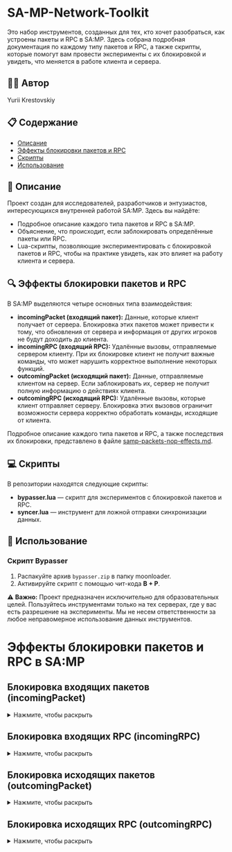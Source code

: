 # SA-MP-Network-Toolkit

Это набор инструментов, созданных для тех, кто хочет разобраться, как устроены пакеты и RPC в SA:MP. Здесь собрана подробная документация по каждому типу пакетов и RPC, а также скрипты, которые помогут вам провести эксперименты с их блокировкой и увидеть, что меняется в работе клиента и сервера.

## 👨‍💻 Автор

Yurii Krestovskiy

## 📋 Содержание

- [Описание](#описание)
- [Эффекты блокировки пакетов и RPC](#эффекты-блокировки-пакетов-и-rpc)
- [Скрипты](#скрипты)
- [Использование](#использование)

## 📝 Описание

Проект создан для исследователей, разработчиков и энтузиастов, интересующихся внутренней работой SA:MP. Здесь вы найдёте:

- Подробное описание каждого типа пакетов и RPC в SA:MP.
- Объяснение, что происходит, если заблокировать определённые пакеты или RPC.
- Lua-скрипты, позволяющие экспериментировать с блокировкой пакетов и RPC, чтобы на практике увидеть, как это влияет на работу клиента и сервера.

## 🔍 Эффекты блокировки пакетов и RPC

В SA:MP выделяются четыре основных типа взаимодействия:

- **incomingPacket (входящий пакет):** Данные, которые клиент получает от сервера. Блокировка этих пакетов может привести к тому, что обновления от сервера и информация от других игроков не будут доходить до клиента.
- **incomingRPC (входящий RPC):** Удалённые вызовы, отправляемые сервером клиенту. При их блокировке клиент не получит важные команды, что может нарушить корректное выполнение некоторых функций.
- **outcomingPacket (исходящий пакет):** Данные, отправляемые клиентом на сервер. Если заблокировать их, сервер не получит полную информацию о действиях клиента.
- **outcomingRPC (исходящий RPC):** Удалённые вызовы, которые клиент отправляет серверу. Блокировка этих вызовов ограничит возможности сервера корректно обработать команды, исходящие от клиента.

Подробное описание каждого типа пакетов и RPC, а также последствия их блокировки, представлено в файле [samp-packets-nop-effects.md](./samp-packets-nop-effects.md).

## 💻 Скрипты

В репозитории находятся следующие скрипты:

- **bypasser.lua** — скрипт для экспериментов с блокировкой пакетов и RPC.
- **syncer.lua** — инструмент для ложной отправки синхронизации данных.

## 🚀 Использование

### Скрипт Bypasser

1. Распакуйте архив `bypasser.zip` в папку moonloader.
2. Активируйте скрипт с помощью чит-кода **B + P**.

⚠️ **Важно:** Проект предназначен исключительно для образовательных целей. Пользуйтесь инструментами только на тех серверах, где у вас есть разрешение на эксперименты. Мы не несем ответственности за любое неправомерное использование данных инструментов.

# Эффекты блокировки пакетов и RPC в SA:MP

## Блокировка входящих пакетов (incomingPacket)
<details>
  <summary>Нажмите, чтобы раскрыть</summary>

  
- **PACKET_ADVERTISE_SYSTEM** - Не будешь видеть рекламные сообщения системы.
- **PACKET_AIM_SYNC** - Не будешь видеть, куда целятся другие игроки.
- **PACKET_AUTH_KEY** - Не сможешь пройти аутентификацию на сервере.
- **PACKET_BROADCAST_PINGS** - Не будешь получать информацию о пингах других игроков.
- **PACKET_BULLET_SYNC** - Не будешь видеть выстрелы других игроков.
- **PACKET_CONNECTED_PONG** - Сервер может решить, что ты отключился.
- **PACKET_CONNECTION_ATTEMPT_FAILED** - Не узнаешь, что попытка подключения не удалась.
- **PACKET_CONNECTION_BANNED** - Не узнаешь, что ты забанен на сервере.
- **PACKET_CONNECTION_COOKIE** - Не сможешь установить защищенное соединение.
- **PACKET_CONNECTION_LOST** - Не получишь уведомление о потере соединения.
- **PACKET_CONNECTION_REQUEST** - Не сможешь инициировать подключение.
- **PACKET_CONNECTION_REQUEST_ACCEPTED** - Не узнаешь, что запрос на подключение принят.
- **PACKET_DETECT_LOST_CONNECTIONS** - Сервер не сможет определить, что ты все еще онлайн.
- **PACKET_DISCONNECTION_NOTIFICATION** - Не получишь уведомление об отключении.
- **PACKET_INITIALIZE_ENCRYPTION** - Не сможешь настроить шифрование соединения.
- **PACKET_INTERNAL_PING** - Сервер может считать, что у тебя проблемы с соединением.
- **PACKET_INVALID_PASSWORD** - Не узнаешь, что ввел неверный пароль.
- **PACKET_MARKERS_SYNC** - Не будешь видеть маркеры на карте.
- **PACKET_MODIFIED_PACKET** - Не получишь уведомление о модифицированных пакетах.
- **PACKET_NEW_INCOMING_CONNECTION** - Не узнаешь о новых подключениях к серверу.
- **PACKET_NO_FREE_INCOMING_CONNECTIONS** - Не узнаешь, что сервер переполнен.
- **PACKET_OPEN_CONNECTION_REPLY** - Не сможешь завершить процесс открытия соединения.
- **PACKET_OPEN_CONNECTION_REQUEST** - Не сможешь запросить открытие соединения.
- **PACKET_PASSENGER_SYNC** - Не будешь видеть пассажиров в транспорте.
- **PACKET_PING** - Сервер не сможет проверить твою задержку.
- **PACKET_PING_OPEN_CONNECTIONS** - Не будешь получать пинги от сервера.
- **PACKET_PLAYER_SYNC** - Не будешь видеть перемещения других игроков.
- **PACKET_PONG** - Сервер может решить, что ты отключился.
- **PACKET_RCON_COMMAND** - Не сможешь отправлять RCON команды.
- **PACKET_RCON_RESPONSE** - Не будешь получать ответы на RCON команды.
- **PACKET_RECEIVED_STATIC_DATA** - Не получишь статические данные от сервера.
- **PACKET_REMOTE_CONNECTION_LOST** - Не узнаешь о потере соединения с другими игроками.
- **PACKET_REMOTE_DISCONNECTION_NOTIFICATION** - Не получишь уведомление об отключении других игроков.
- **PACKET_REMOTE_EXISTING_CONNECTION** - Не узнаешь о существующих соединениях.
- **PACKET_REMOTE_NEW_INCOMING_CONNECTION** - Не узнаешь о новых игроках на сервере.
- **PACKET_REMOTE_STATIC_DATA** - Не получишь удаленные статические данные.
- **PACKET_REQUEST_STATIC_DATA** - Не сможешь запросить статические данные.
- **PACKET_RPC** - Не будешь получать удаленные вызовы процедур.
- **PACKET_RPC_MAPPING** - Не сможешь получить отображение RPC.
- **PACKET_RPC_REPLY** - Не получишь ответы на RPC запросы.
- **PACKET_RSA_PUBLIC_KEY_MISMATCH** - Не узнаешь о несоответствии RSA ключа.
- **PACKET_SECURED_CONNECTION_CONFIRMATION** - Не сможешь подтвердить защищенное соединение.
- **PACKET_SECURED_CONNECTION_RESPONSE** - Не получишь ответ на запрос защищенного соединения.
- **PACKET_SET_RANDOM_NUMBER_SEED** - Не сможешь синхронизировать генератор случайных чисел с сервером.
- **PACKET_SPECTATOR_SYNC** - Не будешь видеть наблюдателей.
- **PACKET_STATS_UPDATE** - Не будешь получать обновления статистики.
- **PACKET_TIMESTAMP** - Не будешь получать временные метки от сервера.
- **PACKET_TRAILER_SYNC** - Не будешь видеть прицепы у транспортных средств.
- **PACKET_UNOCCUPIED_SYNC** - Не будешь видеть незанятые транспортные средства.
- **PACKET_VEHICLE_SYNC** - Не будешь видеть движения транспортных средств.
- **PACKET_WEAPONS_UPDATE** - Не будешь получать обновления об оружии других игроков.

</details>


## Блокировка входящих RPC (incomingRPC)
<details>
  <summary>Нажмите, чтобы раскрыть</summary>

- **RPC_SCRAPPLYANIMATION** - Не будешь видеть анимации других игроков.
- **RPC_SCRATTACHCAMERATOOBJECT** - Камера не будет прикрепляться к объектам.
- **RPC_SCRATTACHOBJECTTOPLAYER** - Не будешь видеть объекты, прикрепленные к игрокам.
- **RPC_SCRATTACHTRAILERTOVEHICLE** - Не будешь видеть прицепы, прикрепленные к транспорту.
- **RPC_SCRCANCELEDIT** - Не сможешь отменить редактирование объектов.
- **RPC_SCRCHATBUBBLE** - Не будешь видеть пузыри чата над головами игроков.
- **RPC_SCRCLEARANIMATIONS** - Анимации не будут очищаться у других игроков.
- **RPC_SCRCLIENTMESSAGE** - Не будешь получать сообщения от сервера.
- **RPC_SCRCREATE3DTEXTLABEL** - Не будешь видеть 3D текстовые метки.
- **RPC_SCRCREATEEXPLOSION** - Не будешь видеть взрывы.
- **RPC_SCRCREATEOBJECT** - Не будешь видеть создаваемые объекты.
- **RPC_SCRCREATEPICKUP** - Не будешь видеть предметы для подбора.
- **RPC_SCRDEATHMESSAGE** - Не будешь видеть сообщения о смерти других игроков.
- **RPC_SCRDESTROYOBJECT** - Объекты не будут исчезать после уничтожения.
- **RPC_SCRDESTROYPICKUP** - Предметы для подбора не будут исчезать.
- **RPC_SCRDETACHTRAILERFROMVEHICLE** - Прицепы не будут отсоединяться от транспорта.
- **RPC_SCRDISABLECHECKPOINT** - Контрольные точки не будут отключаться.
- **RPC_SCRDISABLERACECHECKPOINT** - Гоночные контрольные точки не будут отключаться.
- **RPC_SCRDISPLAYGAMETEXT** - Не будешь видеть текст на экране.
- **RPC_SCRENABLESTUNTBONUSFORPLAYER** - Не получишь бонусы за трюки.
- **RPC_SCRFORCECLASSSELECTION** - Не будешь принудительно перенаправлен к выбору класса.
- **RPC_SCRGAMEMODERESTART** - Игра не будет перезапускаться для тебя при рестарте сервера.
- **RPC_SCRGANGZONECREATE** - Не будешь видеть зоны банд.
- **RPC_SCRGANGZONEDESTROY** - Зоны банд не будут исчезать после уничтожения.
- **RPC_SCRGANGZONEFLASH** - Зоны банд не будут мигать.
- **RPC_SCRGANGZONESTOPFLASH** - Зоны банд продолжат мигать.
- **RPC_SCRGIVEPLAYERMONEY** - Не получишь деньги от сервера.
- **RPC_SCRGIVEPLAYERWEAPON** - Не получишь оружие от сервера.
- **RPC_SCRHIDEMENU** - Меню не будут скрываться.
- **RPC_SCRINITGAME** - Игра не инициализируется правильно.
- **RPC_SCRINITMENU** - Меню не будут инициализироваться.
- **RPC_SCRINTERPOLATECAMERA** - Камера не будет плавно перемещаться.
- **RPC_SCRIPTCASH** - Не будет изменяться сумма денег.
- **RPC_SCRLINKVEHICLETOINTERIOR** - Транспорт не будет привязан к интерьеру.
- **RPC_SCRMOVEOBJECT** - Объекты не будут двигаться.
- **RPC_SCRPLAYAUDIOSTREAM** - Не будешь слышать аудиопотоки.
- **RPC_SCRPLAYCRIMEREPORT** - Не будешь слышать сообщения о преступлениях.
- **RPC_SCRPLAYERSPECTATEPLAYER** - Не сможешь наблюдать за другими игроками.
- **RPC_SCRPLAYERSPECTATEVEHICLE** - Не сможешь наблюдать за транспортными средствами.
- **RPC_SCRPLAYSOUND** - Не будешь слышать звуки, запущенные сервером.
- **RPC_SCRPUTPLAYERINVEHICLE** - Не будешь помещен в транспортное средство.
- **RPC_SCRREMOVEBUILDINGFORPLAYER** - Здания не будут удаляться для тебя.
- **RPC_SCRREMOVEPLAYERFROMVEHICLE** - Не будешь удален из транспортного средства.
- **RPC_SCRREMOVEPLAYERMAPICON** - Значки на карте не будут удаляться.
- **RPC_SCRREMOVEVEHICLECOMPONENT** - Компоненты не будут удаляться с транспортных средств.
- **RPC_SCRRESETPLAYERMONEY** - Твои деньги не будут сбрасываться.
- **RPC_SCRRESETPLAYERWEAPONS** - Твое оружие не будет сбрасываться.
- **RPC_SCRSERVERJOIN** - Не будешь видеть подключение других игроков.
- **RPC_SCRSERVERQUIT** - Не будешь видеть отключение других игроков.
- **RPC_SCRSETCAMERABEHINDPLAYER** - Камера не будет возвращаться за спину игрока.
- **RPC_SCRSETCHECKPOINT** - Не будешь видеть контрольные точки.
- **RPC_SCRSETGRAVITY** - Гравитация не будет меняться.
- **RPC_SCRSETNUMBERPLATE** - Не будешь видеть измененные номерные знаки.
- **RPC_SCRSETOBJECTMATERIAL** - Не будешь видеть измененные материалы объектов.
- **RPC_SCRSETOBJECTPOS** - Объекты не будут перемещаться на новые позиции.
- **RPC_SCRSETOBJECTROT** - Объекты не будут поворачиваться.
- **RPC_SCRSETPLAYERAMMO** - Количество патронов не будет меняться.
- **RPC_SCRSETPLAYERARMEDWEAPON** - Не будет меняться активное оружие.
- **RPC_SCRSETPLAYERARMOUR** - Уровень брони не будет меняться.
- **RPC_SCRSETPLAYERATTACHEDOBJECT** - Не будешь видеть прикрепленные объекты.
- **RPC_SCRSETPLAYERCAMERALOOKAT** - Камера не будет направляться в указанную точку.
- **RPC_SCRSETPLAYERCAMERAPOS** - Камера не будет перемещаться на указанную позицию.
- **RPC_SCRSETPLAYERCOLOR** - Не будешь видеть цвета других игроков.
- **RPC_SCRSETPLAYERDRUNKLEVEL** - Не будешь видеть эффект опьянения.
- **RPC_SCRSETPLAYERFACINGANGLE** - Игроки не будут поворачиваться в нужном направлении.
- **RPC_SCRSETPLAYERFIGHTINGSTYLE** - Стиль борьбы не будет меняться.
- **RPC_SCRSETPLAYERHEALTH** - Уровень здоровья не будет меняться.
- **RPC_SCRSETPLAYERINTERIOR** - Не будешь перемещаться в интерьеры.
- **RPC_SCRSETPLAYERMAPICON** - Не будешь видеть значки игроков на карте.
- **RPC_SCRSETPLAYERNAME** - Не будешь видеть измененные имена игроков.
- **RPC_SCRSETPLAYERPOS** - Не будешь телепортироваться на указанную позицию.
- **RPC_SCRSETPLAYERPOSFINDZ** - Не будешь телепортироваться с автоматическим определением высоты.
- **RPC_SCRSETPLAYERSHOPNAME** - Не будешь видеть названия магазинов.
- **RPC_SCRSETPLAYERSKILLLEVEL** - Уровни навыков не будут меняться.
- **RPC_SCRSETPLAYERSKIN** - Не будешь видеть измененные скины игроков.
- **RPC_SCRSETPLAYERSPECIALACTION** - Не будешь видеть специальные действия игроков.
- **RPC_SCRSETPLAYERTEAM** - Команда игрока не будет меняться.
- **RPC_SCRSETPLAYERTIME** - Время для игрока не будет меняться.
- **RPC_SCRSETPLAYERVELOCITY** - Скорость игрока не будет меняться.
- **RPC_SCRSETPLAYERWANTEDLEVEL** - Уровень розыска не будет меняться.
- **RPC_SCRSETPLAYERWORLDBOUNDS** - Границы мира не будут устанавливаться.
- **RPC_SCRSETRACECHECKPOINT** - Не будешь видеть гоночные контрольные точки.
- **RPC_SCRSETSPAWNINFO** - Информация о спавне не будет устанавливаться.
- **RPC_SCRSETVEHICLEHEALTH** - Здоровье транспортных средств не будет меняться.
- **RPC_SCRSETVEHICLEPARAMSEX** - Расширенные параметры транспорта не будут меняться.
- **RPC_SCRSETVEHICLEPARAMSFORPLAYER** - Параметры транспорта для игрока не будут меняться.
- **RPC_SCRSETVEHICLEPOS** - Транспортные средства не будут телепортироваться.
- **RPC_SCRSETVEHICLEVELOCITY** - Скорость транспортных средств не будет меняться.
- **RPC_SCRSETVEHICLEZANGLE** - Угол Z транспортных средств не будет меняться.
- **RPC_SCRSETWEATHER** - Погода не будет меняться.
- **RPC_SCRSETWORLDTIME** - Время в мире не будет меняться.
- **RPC_SCRSHOWDIALOG** - Не будешь видеть диалоги.
- **RPC_SCRSHOWMENU** - Не будешь видеть меню.
- **RPC_SCRSHOWPLAYERNAMETAGFORPLAYER** - Не будешь видеть ники других игроков.
- **RPC_SCRSHOWTEXTDRAW** - Не будешь видеть текстдравы.
- **RPC_SCRSOMEUPDATE** - Не будешь получать какие-то обновления.
- **RPC_SCRSTOPAUDIOSTREAM** - Аудиопотоки не будут останавливаться.
- **RPC_SCRSTOPOBJECT** - Объекты не будут останавливаться.
- **RPC_SCRTEXTDRAWHIDEFORPLAYER** - Текстдравы не будут скрываться.
- **RPC_SCRTEXTDRAWSETSTRING** - Тексты в текстдравах не будут обновляться.
- **RPC_SCRTOGGLECLOCK** - Часы не будут переключаться.
- **RPC_SCRTOGGLEPLAYERCONTROLLABLE** - Возможность управления игроком не будет переключаться.
- **RPC_SCRTOGGLEPLAYERSPECTATING** - Режим наблюдения не будет переключаться.
- **RPC_SCRUPDATE3DTEXTLABEL** - 3D текстовые метки не будут обновляться.
- **RPC_SCRWORLDPLAYERADD** - Не будешь видеть новых игроков.
- **RPC_SCRWORLDPLAYERDEATH** - Не будешь видеть смерти игроков.
- **RPC_SCRWORLDPLAYERREMOVE** - Не будешь видеть исчезновение игроков.
- **RPC_SCRWORLDVEHICLEADD** - Не будешь видеть новые транспортные средства.
- **RPC_SCRWORLDVEHICLEREMOVE** - Не будешь видеть исчезновение транспортных средств.
</details>

## Блокировка исходящих пакетов (outcomingPacket)
<details>
  <summary>Нажмите, чтобы раскрыть</summary>

- **PACKET_ADVERTISE_SYSTEM** - Не сможешь отправлять рекламные сообщения.
- **PACKET_AIM_SYNC** - Сервер не будет знать, куда ты целишься.
- **PACKET_AUTH_KEY** - Не сможешь аутентифицироваться на сервере.
- **PACKET_BROADCAST_PINGS** - Не сможешь транслировать свой пинг.
- **PACKET_BULLET_SYNC** - Сервер не будет знать о твоих выстрелах.
- **PACKET_CONNECTED_PONG** - Сервер может решить, что ты отключился.
- **PACKET_CONNECTION_ATTEMPT_FAILED** - Не сможешь сообщить о неудачной попытке подключения.
- **PACKET_CONNECTION_BANNED** - Не сможешь получить информацию о бане.
- **PACKET_CONNECTION_COOKIE** - Не сможешь установить защищенное соединение.
- **PACKET_CONNECTION_LOST** - Не сможешь сообщить о потере соединения.
- **PACKET_CONNECTION_REQUEST** - Не сможешь запросить подключение.
- **PACKET_CONNECTION_REQUEST_ACCEPTED** - Не сможешь подтвердить принятие запроса.
- **PACKET_DETECT_LOST_CONNECTIONS** - Не сможешь обнаружить потерянные соединения.
- **PACKET_DISCONNECTION_NOTIFICATION** - Не сможешь уведомить о своем отключении.
- **PACKET_INITIALIZE_ENCRYPTION** - Не сможешь инициализировать шифрование.
- **PACKET_INTERNAL_PING** - Не сможешь отправлять внутренние пинги.
- **PACKET_INVALID_PASSWORD** - Не сможешь получить уведомление о неверном пароле.
- **PACKET_MARKERS_SYNC** - Не сможешь синхронизировать маркеры.
- **PACKET_MODIFIED_PACKET** - Не сможешь отправлять модифицированные пакеты.
- **PACKET_NEW_INCOMING_CONNECTION** - Не сможешь сообщить о новом входящем соединении.
- **PACKET_NO_FREE_INCOMING_CONNECTIONS** - Не сможешь сообщить об отсутствии свободных соединений.
- **PACKET_OPEN_CONNECTION_REPLY** - Не сможешь ответить на запрос открытия соединения.
- **PACKET_OPEN_CONNECTION_REQUEST** - Не сможешь запросить открытие соединения.
- **PACKET_PASSENGER_SYNC** - Не будет синхронизироваться твоя активность как пассажира.
- **PACKET_PING** - Не сможешь отправлять пинги.
- **PACKET_PING_OPEN_CONNECTIONS** - Не сможешь пинговать открытые соединения.
- **PACKET_PLAYER_SYNC** - Не будет синхронизироваться твоя позиция и действия.
- **PACKET_PONG** - Не сможешь отвечать на пинги.
- **PACKET_RCON_COMMAND** - Не сможешь отправлять RCON команды.
- **PACKET_RCON_RESPONCE** - Не сможешь получать ответы на RCON команды.
- **PACKET_RECEIVED_STATIC_DATA** - Не сможешь подтвердить получение статических данных.
- **PACKET_REMOTE_CONNECTION_LOST** - Не сможешь сообщить о потере удаленного соединения.
- **PACKET_REMOTE_DISCONNECTION_NOTIFICATION** - Не сможешь уведомить об удаленном отключении.
- **PACKET_REMOTE_EXISTING_CONNECTION** - Не сможешь сообщить о существующем соединении.
- **PACKET_REMOTE_NEW_INCOMING_CONNECTION** - Не сможешь сообщить о новом удаленном соединении.
- **PACKET_REMOTE_STATIC_DATA** - Не сможешь отправлять удаленные статические данные.
- **PACKET_REQUEST_STATIC_DATA** - Не сможешь запрашивать статические данные.
- **PACKET_RPC** - Не сможешь отправлять RPC пакеты.
- **PACKET_RPC_MAPPING** - Не сможешь отображать RPC.
- **PACKET_RPC_REPLY** - Не сможешь отвечать на RPC запросы.
- **PACKET_RSA_PUBLIC_KEY_MISMATCH** - Не сможешь сообщить о несоответствии RSA ключа.
- **PACKET_SECURED_CONNECTION_CONFIRMATION** - Не сможешь подтвердить защищенное соединение.
- **PACKET_SECURED_CONNECTION_RESPONSE** - Не сможешь ответить на запрос защищенного соединения.
- **PACKET_SET_RANDOM_NUMBER_SEED** - Не сможешь установить сид для генерации случайных чисел.
- **PACKET_SPECTATOR_SYNC** - Не будет синхронизироваться твоя активность как наблюдателя.
- **PACKET_STATS_UPDATE** - Не сможешь обновлять статистику.
- **PACKET_TIMESTAMP** - Не сможешь отправлять временные метки.
- **PACKET_TRAILER_SYNC** - Не будут синхронизироваться прицепы.
- **PACKET_UNOCCUPIED_SYNC** - Не будут синхронизироваться незанятые транспортные средства.
- **PACKET_VEHICLE_SYNC** - Не будут синхронизироваться твои действия в транспорте.
- **PACKET_WEAPONS_UPDATE** - Не будет обновляться информация о твоем оружии.
</details>

## Блокировка исходящих RPC (outcomingRPC)
<details>
  <summary>Нажмите, чтобы раскрыть</summary>

- **RPC_CHAT** - Не сможешь отправлять сообщения в чат.
- **RPC_CLICKPLAYER** - Не сможешь кликать по игрокам.
- **RPC_CLICKTEXTDRAW** - Не сможешь кликать по текстдравам.
- **RPC_CLIENTCHECK** - Сервер не сможет проверить твой клиент.
- **RPC_CLIENTJOIN** - Не сможешь присоединиться к серверу.
- **RPC_DAMAGEVEHICLE** - Не сможешь наносить урон транспортным средствам.
- **RPC_DEATH** - Сервер не узнает о твоей смерти.
- **RPC_DIALOGRESPONSE** - Не сможешь отвечать на диалоги.
- **RPC_EDITATTACHEDOBJECT** - Не сможешь редактировать прикрепленные объекты.
- **RPC_EDITOBJECT** - Не сможешь редактировать объекты.
- **RPC_ENTEREDITOBJECT** - Не сможешь входить в режим редактирования объектов.
- **RPC_ENTERVEHICLE** - Не сможешь входить в транспортные средства.
- **RPC_EXITVEHICLE** - Не сможешь выходить из транспортных средств.
- **RPC_GIVETAKEDAMAGE** - Не сможешь получать или наносить урон.
- **RPC_MAPMARKER** - Не сможешь устанавливать маркеры на карте.
- **RPC_MENUQUIT** - Не сможешь выходить из меню.
- **RPC_MENUSELECT** - Не сможешь выбирать пункты в меню.
- **RPC_NPCJOIN** - NPC не сможет присоединиться к серверу.
- **RPC_PICKEDUPPICKUP** - Не сможешь подбирать предметы.
- **RPC_REQUESTCLASS** - Не сможешь запрашивать класс.
- **RPC_REQUESTSPAWN** - Не сможешь запрашивать спавн.
- **RPC_SCMEVENT** - Не сможешь отправлять события скриптмода.
- **RPC_SERVERCOMMAND** - Не сможешь отправлять серверные команды.
- **RPC_SETINTERIORID** - Не сможешь менять ID интерьера.
- **RPC_SPAWN** - Не сможешь спавниться.
- **RPC_SRVNETSTATS** - Не сможешь получать сетевую статистику сервера.
- **RPC_UPDATESCORESPINGSIPS** - Не сможешь обновлять очки, пинги и IP-адреса.
- **RPC_VEHICLEDESTROYED** - Не сможешь сообщить о уничтожении транспортного средства.
- **RPC_WEAPONPICKUPDESTROY** - Не сможешь уничтожать подбираемое оружие.
</details>